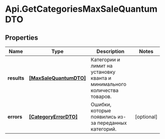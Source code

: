 # Api.GetCategoriesMaxSaleQuantumDTO

## Properties

Name | Type | Description | Notes
------------ | ------------- | ------------- | -------------
**results** | [**[MaxSaleQuantumDTO]**](MaxSaleQuantumDTO.md) | Категории и лимит на установку кванта и минимального количества товаров. | 
**errors** | [**[CategoryErrorDTO]**](CategoryErrorDTO.md) | Ошибки, которые появились из-за переданных категорий. | [optional] 


